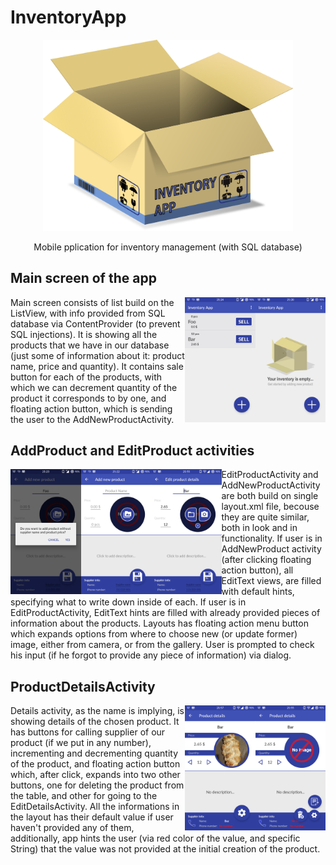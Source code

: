 # InventoryApp
<p align="center">
<img src="https://raw.githubusercontent.com/orpuwupetup/InventoryApp/master/Screenshots/parcel_icon_small.png" width=400>
</p>
<p align="center">
Mobile pplication for inventory management (with SQL database)
</p>

<p>

## Main screen of the app

<img align="right" src="https://raw.githubusercontent.com/orpuwupetup/InventoryApp/master/Screenshots/empty_view_list.png" height=200> <img align="right" src="https://raw.githubusercontent.com/orpuwupetup/InventoryApp/master/Screenshots/list_with_items.png" height=200>

 Main screen consists of list build on the ListView, with info provided from SQL database via ContentProvider (to prevent SQL injections). 
It is showing all the products that we have in our database (just some of information about it: product name, price and quantity). It contains 
sale button for each of the products, with which we can decrement quantity of the product it corresponds to by one, and floating action button,
which is sending the user to the AddNewProductActivity.  
</p>

<p>

## AddProduct and EditProduct activities

<img align="left" src="https://raw.githubusercontent.com/orpuwupetup/InventoryApp/master/Screenshots/saving_product_without_all_info_dialog.png" height=200> <img align="left" src="https://raw.githubusercontent.com/orpuwupetup/InventoryApp/master/Screenshots/add_new_product.png" height=200> <img align="left" src="https://raw.githubusercontent.com/orpuwupetup/InventoryApp/master/Screenshots/edit_product_with_expanded_options.png" height=200>

EditProductActivity and AddNewProductActivity are both build on single layout.xml file, becouse they are quite similar, both in look and in functionality.
If user is in AddNewProduct activity (after clicking floating action button), all EditText views, are filled with default hints, specifying
what to write down inside of each. If user is in EditProductActivity, EditText hints are filled with already provided pieces of information about the products.
Layouts has floating action menu button which expands options from where to choose new (or update former) image, either from camera, or
from the gallery. User is prompted to check his input (if he forgot to provide any piece of information) via dialog.
</p>

<p>

## ProductDetailsActivity

<img align="right" src="https://raw.githubusercontent.com/orpuwupetup/InventoryApp/master/Screenshots/details_expanded_options.png" height=200> <img align="right" src="https://raw.githubusercontent.com/orpuwupetup/InventoryApp/master/Screenshots/details_folded_options.png" height=200> 

Details activity, as the name is implying, is showing details of the chosen product. It has buttons for calling supplier of our product 
(if we put in any number), incrementing and decrementing quantity of the product, and floating action button which, after click, expands into
two other buttons, one for deleting the product from the table, and other for going to the EditDetailsActivity. All the informations in the
layout has their default value if user haven't provided any of them, additionally, app hints the user (via red color of the value, and 
specific String) that the value was not provided at the initial creation of the product.

</p>



